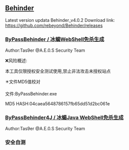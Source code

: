 ## [Behinder](https://github.com/rebeyond/Behinder)

Latest version updata Behinder_v4.0.2
Download link:
https://github.com/rebeyond/Behinder/releases


### [ByPassBehinder / 冰蝎WebShell免杀生成](https://github.com/Tas9er/ByPassBehinder)

Author:Tas9er @A.E.0.S Security Team

❌风险概述:

本工具仅限授权安全测试使用,禁止非法攻击未授权站点

✴️文件MD5值校对

文件:ByPassBehinder.exe

MD5 HASH:04caea5648786157fb65dd51d2bc061e

### [ByPassBehinder4J / 冰蝎Java WebShell免杀生成](https://github.com/Tas9er/ByPassBehinder4J)

Author:Tas9er @A.E.0.S Security Team




### 安全自测
